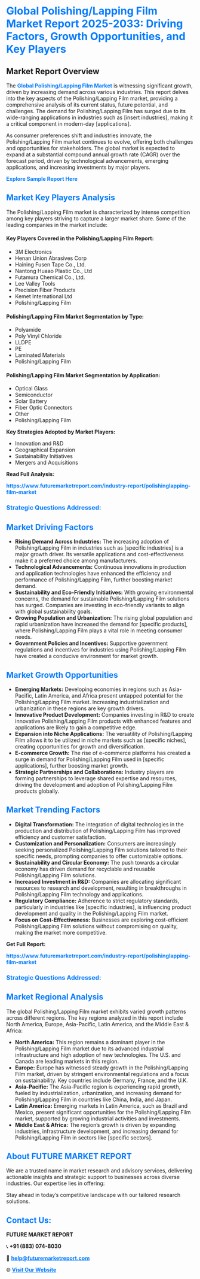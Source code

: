<h1 style="color: #007BFF;">Global Polishing/Lapping Film Market Report 2025-2033: Driving Factors, Growth Opportunities, and Key Players</h1>

<section id="overview">
<h2>Market Report Overview</h2>
<p>The <a href="https://www.futuremarketreport.com/industry-report/polishinglapping-film-market" style="color: #007BFF; text-decoration: none;"><strong>Global Polishing/Lapping Film Market</strong></a> is witnessing significant growth, driven by increasing demand across various industries. This report delves into the key aspects of the Polishing/Lapping Film market, providing a comprehensive analysis of its current status, future potential, and challenges. The demand for Polishing/Lapping Film has surged due to its wide-ranging applications in industries such as [insert industries], making it a critical component in modern-day [applications].</p>
<p>As consumer preferences shift and industries innovate, the Polishing/Lapping Film market continues to evolve, offering both challenges and opportunities for stakeholders. The global market is expected to expand at a substantial compound annual growth rate (CAGR) over the forecast period, driven by technological advancements, emerging applications, and increasing investments by major players.</p>
</section>

<section id="overview">
<p><a href="https://www.futuremarketreport.com/request-sample/reportId=107995" style="color: #007BFF; text-decoration: none;"><strong>Explore Sample Report Here</strong></a></p>
</section>

<section id="key-players">
<h2 style="color: #007BFF;">Market Key Players Analysis</h2>
<p>The Polishing/Lapping Film market is characterized by intense competition among key players striving to capture a larger market share. Some of the leading companies in the market include:</p>
<h4>Key Players Covered in the Polishing/Lapping Film Report:</h4>
<ul><li>3M Electronics</li><li>Henan Union Abrasives Corp</li><li>Haining Fusen Tape Co., Ltd.</li><li>Nantong Huaao Plastic Co., Ltd</li><li>Futamura Chemical Co., Ltd.</li><li>Lee Valley Tools</li><li>Precision Fiber Products</li><li>Kemet International Ltd</li><li>Polishing/Lapping Film</li></ul>
<h4>Polishing/Lapping Film Market Segmentation by Type:</h4>
<ul><li>Polyamide</li><li>Poly Vinyl Chloride</li><li>LLDPE</li><li>PE</li><li>Laminated Materials</li><li>Polishing/Lapping Film</li></ul>

<h4>Polishing/Lapping Film Market Segmentation by Application:</h4>
<ul><li>Optical Glass</li><li>Semiconductor</li><li>Solar Battery</li><li>Fiber Optic Connectors</li><li>Other</li><li>Polishing/Lapping Film</li></ul>
<p><strong>Key Strategies Adopted by Market Players:</strong></p>
<ul>
<li>Innovation and R&D</li>
<li>Geographical Expansion</li>
<li>Sustainability Initiatives</li>
<li>Mergers and Acquisitions</li>
</ul>
</section>

<section>
<p><strong>Read Full Analysis: </strong></p><a href="https://www.futuremarketreport.com/industry-report/polishinglapping-film-market" style="color: #007BFF; text-decoration: none;"><strong>https://www.futuremarketreport.com/industry-report/polishinglapping-film-market</strong></a>
<h3 style="color: #007BFF;">Strategic Questions Addressed:</h3>
</section>

<section id="driving-factors">
<h2 style="color: #007BFF;">Market Driving Factors</h2>
<ul>
<li><strong>Rising Demand Across Industries:</strong> The increasing adoption of Polishing/Lapping Film in industries such as [specific industries] is a major growth driver. Its versatile applications and cost-effectiveness make it a preferred choice among manufacturers.</li>
<li><strong>Technological Advancements:</strong> Continuous innovations in production and application technologies have enhanced the efficiency and performance of Polishing/Lapping Film, further boosting market demand.</li>
<li><strong>Sustainability and Eco-Friendly Initiatives:</strong> With growing environmental concerns, the demand for sustainable Polishing/Lapping Film solutions has surged. Companies are investing in eco-friendly variants to align with global sustainability goals.</li>
<li><strong>Growing Population and Urbanization:</strong> The rising global population and rapid urbanization have increased the demand for [specific products], where Polishing/Lapping Film plays a vital role in meeting consumer needs.</li>
<li><strong>Government Policies and Incentives:</strong> Supportive government regulations and incentives for industries using Polishing/Lapping Film have created a conducive environment for market growth.</li>
</ul>
</section>

<section id="growth-opportunities">
<h2 style="color: #007BFF;">Market Growth Opportunities</h2>
<ul>
<li><strong>Emerging Markets:</strong> Developing economies in regions such as Asia-Pacific, Latin America, and Africa present untapped potential for the Polishing/Lapping Film market. Increasing industrialization and urbanization in these regions are key growth drivers.</li>
<li><strong>Innovative Product Development:</strong> Companies investing in R&D to create innovative Polishing/Lapping Film products with enhanced features and applications are likely to gain a competitive edge.</li>
<li><strong>Expansion into Niche Applications:</strong> The versatility of Polishing/Lapping Film allows it to be utilized in niche markets such as [specific niches], creating opportunities for growth and diversification.</li>
<li><strong>E-commerce Growth:</strong> The rise of e-commerce platforms has created a surge in demand for Polishing/Lapping Film used in [specific applications], further boosting market growth.</li>
<li><strong>Strategic Partnerships and Collaborations:</strong> Industry players are forming partnerships to leverage shared expertise and resources, driving the development and adoption of Polishing/Lapping Film products globally.</li>
</ul>
</section>

<section id="trending-factors">
<h2 style="color: #007BFF;">Market Trending Factors</h2>
<ul>
<li><strong>Digital Transformation:</strong> The integration of digital technologies in the production and distribution of Polishing/Lapping Film has improved efficiency and customer satisfaction.</li>
<li><strong>Customization and Personalization:</strong> Consumers are increasingly seeking personalized Polishing/Lapping Film solutions tailored to their specific needs, prompting companies to offer customizable options.</li>
<li><strong>Sustainability and Circular Economy:</strong> The push towards a circular economy has driven demand for recyclable and reusable Polishing/Lapping Film solutions.</li>
<li><strong>Increased Investment in R&D:</strong> Companies are allocating significant resources to research and development, resulting in breakthroughs in Polishing/Lapping Film technology and applications.</li>
<li><strong>Regulatory Compliance:</strong> Adherence to strict regulatory standards, particularly in industries like [specific industries], is influencing product development and quality in the Polishing/Lapping Film market.</li>
<li><strong>Focus on Cost-Effectiveness:</strong> Businesses are exploring cost-efficient Polishing/Lapping Film solutions without compromising on quality, making the market more competitive.</li>
</ul>
</section>

<section>
<p><strong>Get Full Report: </strong></p><a href="https://www.futuremarketreport.com/industry-report/polishinglapping-film-market" style="color: #007BFF; text-decoration: none;"><strong>https://www.futuremarketreport.com/industry-report/polishinglapping-film-market</strong></a>
<h3 style="color: #007BFF;">Strategic Questions Addressed:</h3>
</section>


<section id="regional-analysis">
<h2 style="color: #007BFF;">Market Regional Analysis</h2>
<p>The global Polishing/Lapping Film market exhibits varied growth patterns across different regions. The key regions analyzed in this report include North America, Europe, Asia-Pacific, Latin America, and the Middle East & Africa:</p>
<ul>
<li><strong>North America:</strong> This region remains a dominant player in the Polishing/Lapping Film market due to its advanced industrial infrastructure and high adoption of new technologies. The U.S. and Canada are leading markets in this region.</li>
<li><strong>Europe:</strong> Europe has witnessed steady growth in the Polishing/Lapping Film market, driven by stringent environmental regulations and a focus on sustainability. Key countries include Germany, France, and the U.K.</li>
<li><strong>Asia-Pacific:</strong> The Asia-Pacific region is experiencing rapid growth, fueled by industrialization, urbanization, and increasing demand for Polishing/Lapping Film in countries like China, India, and Japan.</li>
<li><strong>Latin America:</strong> Emerging markets in Latin America, such as Brazil and Mexico, present significant opportunities for the Polishing/Lapping Film market, supported by growing industrial activities and investments.</li>
<li><strong>Middle East & Africa:</strong> The region’s growth is driven by expanding industries, infrastructure development, and increasing demand for Polishing/Lapping Film in sectors like [specific sectors].</li>
</ul>
</section>

<footer>
<h2 style="color: #007BFF;">About FUTURE MARKET REPORT</h2>
<p>We are a trusted name in market research and advisory services, delivering actionable insights and strategic support to businesses across diverse industries. Our expertise lies in offering:</p>

<p>Stay ahead in today’s competitive landscape with our tailored research solutions.</p>

<h2 style="color: #007BFF;">Contact Us:</h2>
<p><strong>FUTURE MARKET REPORT</strong></p>
<p>📞 <strong>+91 (883) 074-8030</strong></p>
<p>📧 <strong><a href="mailto:help@futuremarketreport.com" style="color: #007BFF;">help@futuremarketreport.com</a></strong></p>
<p>🌐 <strong><a href="https://www.futuremarketreport.com/" style="color: #007BFF;">Visit Our Website</a></strong></p>
</footer>